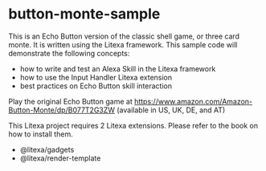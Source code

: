 # button-monte-sample

This is an Echo Button version of the classic shell game, or three card monte. It is written using the Litexa framework. This sample code will demonstrate the following concepts:

* how to write and test an Alexa Skill in the Litexa framework
* how to use the Input Handler Litexa extension
* best practices on Echo Button skill interaction

Play the original Echo Button game at https://www.amazon.com/Amazon-Button-Monte/dp/B077T2G3ZW (available in US, UK, DE, and AT)

This Litexa project requires 2 Litexa extensions. Please
refer to the book on how to install them.

* @litexa/gadgets
* @litexa/render-template
